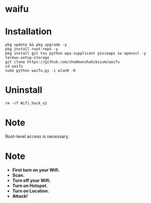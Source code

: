 # waifu

# Installation
```console
pkg update && pkg upgrade -y
pkg install root-repo -y
pkg install git tsu python wpa-supplicant pixiewps iw openssl -y
termux-setup-storage
git clone https://github.com/shadmanshakibsium/waifu
cd waifu
sudo python waifu.py -i wlan0 -K
 ```
# Uninstall
```console
rm -rf Wifi_hack_v2
 ```
# Note
Root-level access is necessary.

# Note
+ **First turn on your Wifi.**
+ **Scan.**
+ **Turn off your Wifi.**
+ **Turn on Hotspot.**
+ **Turn on Location.**
+ **Attack!**
